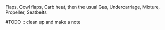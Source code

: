 Flaps, Cowl flaps, Carb heat, then the usual Gas, Undercarriage, Mixture, Propeller, Seatbelts

#TODO :: clean up and make a note